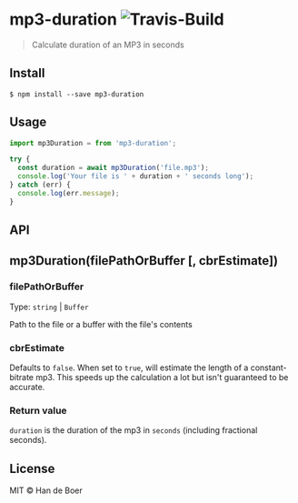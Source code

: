 # mp3-duration ![Travis-Build](https://travis-ci.org/ddsol/mp3-duration.svg?branch=master)

> Calculate duration of an MP3 in seconds


## Install

```
$ npm install --save mp3-duration
```

## Usage

```javascript
import mp3Duration = from 'mp3-duration';

try {
  const duration = await mp3Duration('file.mp3');
  console.log('Your file is ' + duration + ' seconds long');
} catch (err) {
  console.log(err.message);
}
```

## API

## mp3Duration(filePathOrBuffer [, cbrEstimate])

### filePathOrBuffer

Type: `string` | `Buffer`

Path to the file or a buffer with the file's contents

### cbrEstimate

Defaults to `false`. When set to `true`, will estimate the length of a
constant-bitrate mp3. This speeds up the calculation a lot but isn't
guaranteed to be accurate.


### Return value

`duration` is the duration of the mp3 in `seconds` (including fractional seconds).

## License

MIT © Han de Boer
